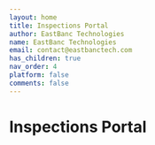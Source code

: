 ```yaml
---
layout: home
title: Inspections Portal
author: EastBanc Technologies
name: EastBanc Technologies
email: contact@eastbanctech.com
has_children: true
nav_order: 4
platform: false
comments: false
---
```


# Inspections Portal